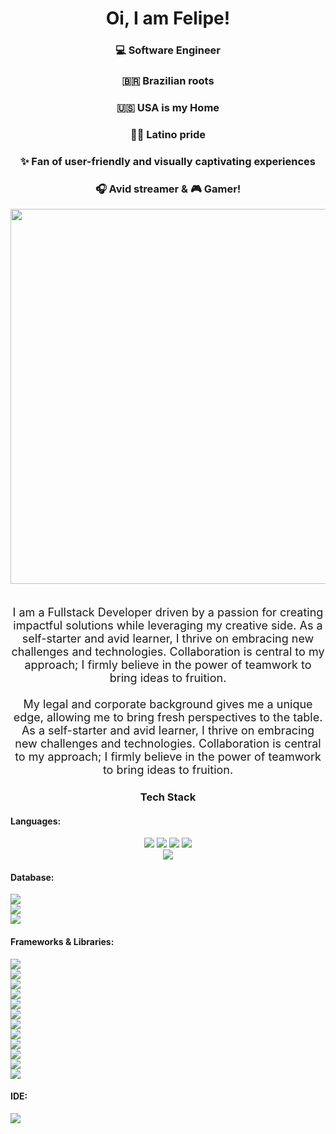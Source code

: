<h1 align="center"> Oi, I am Felipe!</h1>
<div background-image: url('https://github.com/fliperamos88/fliperamos88/assets/129113618/ca6842ef-6859-44df-b4c5-c6a537465f60')></div>
<div align="center" backgroundI>
     <h3>💻 Software Engineer </h3>  
     <h3>🇧🇷 Brazilian roots </h3>  
     <h3>🇺🇸  USA is my Home</h3>  
     <h3>✌🏼 Latino pride</h3>  
     <h3> ✨ Fan of user-friendly and visually captivating experiences</h3> 
     <h3> 🎧 Avid streamer & 🎮 Gamer!</h3>  

</div>

<div align="center">
   <img src='https://github.com/fliperamos88/fliperamos88/assets/129113618/ca6842ef-6859-44df-b4c5-c6a537465f60' width=600 style="border-radius:50"/>
</div>   <br>



<p style="text-align: center; font-size: large">I am a Fullstack Developer driven by a passion for creating impactful solutions while leveraging my creative side. As a self-starter and avid learner, I thrive on embracing new challenges and technologies. Collaboration is central to my approach; I firmly believe in the power of teamwork to bring ideas to fruition. <br><br>
My legal and corporate background gives me a unique edge, allowing me to bring fresh perspectives to the table. As a self-starter and avid learner, I thrive on embracing new challenges and technologies. Collaboration is central to my approach; I firmly believe in the power of teamwork to bring ideas to fruition. 

</p>

<h3 align="center"> Tech Stack</h1>
<div>
     
</div>

<h4>Languages:</h4>
<div align='center'>
 <img src='https://img.shields.io/badge/JavaScript-323330?style=for-the-badge&logo=javascript&logoColor=F7DF1E'/>
 <img src='https://img.shields.io/badge/TypeScript-007ACC?style=for-the-badge&logo=typescript&logoColor=white'/>

    


     

<div class='python' style="display: inline">
     <img src='https://img.shields.io/badge/Python-FFD43B?style=for-the-badge&logo=python&logoColor=blue'/>
</div>
<div class='html5' style="display: inline">
     <img src='https://img.shields.io/badge/HTML5-E34F26?style=for-the-badge&logo=html5&logoColor=white'/>
</div>
<div class='css'>
     <img src='https://img.shields.io/badge/CSS3-1572B6?style=for-the-badge&logo=css3&logoColor=white'/>
</div>
 </div>
<h4>Database:</h4>
<div class='postgresql'>
     <img src='https://img.shields.io/badge/PostgreSQL-316192?style=for-the-badge&logo=postgresql&logoColor=white'/>
</div>
<div class='sequelize'>
     <img src='https://img.shields.io/badge/Sequelize-52B0E7?style=for-the-badge&logo=Sequelize&logoColor=white'/>
</div>
<div class='mongodb'>
     <img src='https://img.shields.io/badge/MongoDB-4EA94B?style=for-the-badge&logo=mongodb&logoColor=white'/>
</div>
<h4>Frameworks & Libraries:</h4>
<div class='nodejs'>
     <img src='https://img.shields.io/badge/Node%20js-339933?style=for-the-badge&logo=nodedotjs&logoColor=white'/>
</div>
<div class='expressjs'>
      <img src='https://img.shields.io/badge/Express%20js-000000?style=for-the-badge&logo=express&logoColor=white'/>
</div>
<div class='nextjs'>
     <img src='https://img.shields.io/badge/next%20js-000000?style=for-the-badge&logo=nextdotjs&logoColor=white'/>
</div>
<div class='react'>
     <img src='https://img.shields.io/badge/React-20232A?style=for-the-badge&logo=react&logoColor=61DAFB'/>
</div>
<div class='jquery'>
     <img src='https://img.shields.io/badge/jQuery-0769AD?style=for-the-badge&logo=jquery&logoColor=white'/>
</div>
<div class='flask'>
     <img src='https://img.shields.io/badge/Flask-000000?style=for-the-          badge&logo=flask&logoColor=white'/>
</div>
<div class='django'>
     <img src='https://img.shields.io/badge/Django-092E20?style=for-the-badge&logo=django&logoColor=green'/>
</div>
<div class='jasmine'>
     <img src='https://img.shields.io/badge/Jasmine-8A4182?style=for-the-badge&logo=Jasmine&logoColor=white'/>
</div>
<div class='jest'>
     <img src='https://img.shields.io/badge/Jest-C21325?style=for-the-badge&logo=jest&logoColor=white'/>
</div>

<div class='tailwind'>
     <img src='https://img.shields.io/badge/Tailwind_CSS-38B2AC?style=for-the-badge&logo=tailwind-css&logoColor=white'/>
</div>
<div class='bootstrap'>
     <img src='https://img.shields.io/badge/Bootstrap-563D7C?style=for-the-badge&logo=bootstrap&logoColor=white'/>
</div>
<div class='docker'>
     <img src='https://img.shields.io/badge/Docker-2CA5E0?style=for-the-badge&logo=docker&logoColor=white'/>
</div>
<h4>IDE:</h4>
<div class='vscode'>
     <img src='https://img.shields.io/badge/VSCode-0078D4?style=for-the-badge&logo=visual%20studio%20code&logoColor=white'/>
</div>













